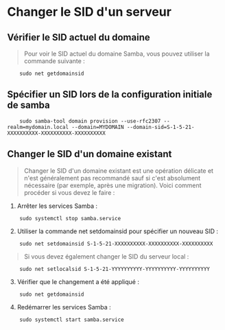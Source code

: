 # Changer le SID d'un serveur
## Vérifier le SID actuel du domaine
>Pour voir le SID actuel du domaine Samba, vous pouvez utiliser la commande suivante :
```shell
    sudo net getdomainsid
```

## Spécifier un SID lors de la configuration initiale de samba
```shell
    sudo samba-tool domain provision --use-rfc2307 --realm=mydomain.local --domain=MYDOMAIN --domain-sid=S-1-5-21-XXXXXXXXXX-XXXXXXXXXX-XXXXXXXXXX
```
##  Changer le SID d'un domaine existant
>Changer le SID d'un domaine existant est une opération délicate et n'est généralement pas recommandé sauf si c'est absolument nécessaire (par exemple, après une migration). Voici comment procéder si vous devez le faire :
1. Arrêter les services Samba :

```shell
    sudo systemctl stop samba.service
```
2. Utiliser la commande net setdomainsid pour spécifier un nouveau SID :

```shell
    sudo net setdomainsid S-1-5-21-XXXXXXXXXX-XXXXXXXXXX-XXXXXXXXXX
```
>Si vous devez également changer le SID du serveur local :

```shell
    sudo net setlocalsid S-1-5-21-YYYYYYYYYY-YYYYYYYYYY-YYYYYYYYYY
```

3. Vérifier que le changement a été appliqué :
```shell
    sudo net getdomainsid

```
4. Redémarrer les services Samba :
```shell
    sudo systemctl start samba.service
```
